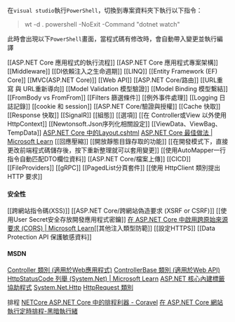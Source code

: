 
在`visual studio`執行`PowerShell`，切換到專案資料夾下執行以下指令：
> wt -d . powershell -NoExit -Command "dotnet watch"

此時會出現以下`PowerShell`畫面，當程式碼有修改時，會自動帶入變更並執行編譯

[[ASP.NET Core 應用程式的執行流程]]
[[ASP.NET Core 應用程式專案架構]]
[[Middleware]]
[[DI依賴注入之生命週期]]
[[LINQ]]
[[Entity Framework (EF) Core]]
[[MVC(ASP.NET Core)]]
[[Web API]]
[[ASP.NET Core/路由]]
[[URL重寫 與 URL重新導向]]
[[Model Validation 模型驗證]]
[[Model Binding 模型繫結]]
[[FromBody vs FromFrom]]
[[Filters 篩選條件]]
[[例外事件處理]]
[[Logging 日誌記錄]]
[[cookie 和 session]]
[[ASP.NET Core/驗證與授權]]
[[Cache 快取]]
[[Response 快取]]
[[SignalR]]
[[組態]]
[[選項]]
[[在 Controller或View 以外使用 HttpContext]]
[[Newtonsoft.Json序列化相關設定]]
[[ViewData、ViewBag、TempData]]
[ASP.NET Core 中的Layout.cshtml](https://learn.microsoft.com/zh-tw/aspnet/core/mvc/views/layout?view=aspnetcore-7.0)
[ASP.NET Core 最佳做法 | Microsoft Learn](https://learn.microsoft.com/zh-tw/aspnet/core/fundamentals/best-practices?view=aspnetcore-7.0#compress-responses)
[[回應壓縮]]
[[開放靜態目錄存取的功能]]
[[在開發模式下，直接更改前端程式碼儲存後，按下重新整理就可以套用變更]]
[[使用AutoMapper一行指令自動匹配DTO欄位資料]]
[[ASP.NET Core/檔案上傳]]
[[CICD]]
[[FileProviders]]
[[gRPC]]
[[PagedList分頁套件]]
[[使用 HttpClient 類別提出 HTTP 要求]]

#### 安全性
[[跨網站指令碼(XSS)]]
[[ASP.NET Core/跨網站偽造要求 (XSRF or CSRF)]]
[[使用User Secret安全存放開發應用程式密鑰]]
[在 ASP.NET Core 中啟用跨原始來源要求 (CORS) | Microsoft Learn](https://learn.microsoft.com/zh-tw/aspnet/core/security/cors?view=aspnetcore-8.0)[[其他注入類型防範]]
[[設定HTTPS]]
[[Data Protection API 保護敏感資料]]
#### MSDN
[Controller 類別 (適用於Web應用程式)](https://learn.microsoft.com/zh-tw/dotnet/api/microsoft.aspnetcore.mvc.controller?view=aspnetcore-8.0#methods)
[ControllerBase 類別  (適用於Web API)](https://learn.microsoft.com/zh-tw/dotnet/api/microsoft.aspnetcore.mvc.controllerbase?view=aspnetcore-8.0#methods)
[HttpStatusCode 列舉 (System.Net) | Microsoft Learn](https://learn.microsoft.com/zh-tw/dotnet/api/system.net.httpstatuscode?view=net-5.0)
[ASP.NET 核心內建標籤協助程式](https://learn.microsoft.com/zh-tw/aspnet/core/mvc/views/tag-helpers/built-in/?view=aspnetcore-9.0)
[System.Net.Http](https://learn.microsoft.com/zh-tw/dotnet/api/system.net.http?view=net-8.0)
[HttpRequest 類別](https://learn.microsoft.com/zh-tw/dotnet/api/microsoft.aspnetcore.http.httprequest?view=aspnetcore-8.0)

排程
[NETCore ASP.NET Core 中的排程利器 - Coravel](https://marcus116.blogspot.com/2019/09/task-schedule-library-coravel-in-netcore-aspnetcore.html)
[在 ASP.NET Core 網站執行定時排程-黑暗執行緒](https://blog.darkthread.net/blog/aspnet-core-background-task/)
